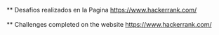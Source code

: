 ** Desafios realizados en la Pagina https://www.hackerrank.com/  <br><br>
** Challenges completed on the website https://www.hackerrank.com/
